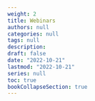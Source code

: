 ```yaml
---
weight: 2
title: Webinars
authors: null
categories: null
tags: null
description:  
draft: false
date: "2022-10-21"
lastmod: "2022-10-21"
series: null
toc: true
bookCollapseSection: true
---
```




<!--more-->


